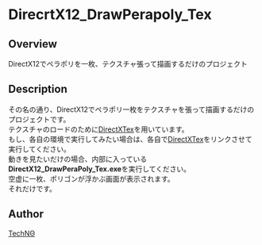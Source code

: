 DirecrtX12_DrawPerapoly_Tex
====

## Overview  
DirectX12でペラポリを一枚、テクスチャ張って描画するだけのプロジェクト  


## Description
その名の通り、DirectX12でペラポリ一枚をテクスチャを張って描画するだけのプロジェクトです。  
テクスチャのロードのために[DirectXTex](https://github.com/microsoft/DirectXTex)を用いています。  
もし、各自の環境で実行してみたい場合は、各自で[DirectXTex](https://github.com/microsoft/DirectXTex)をリンクさせて実行してください。  
動きを見たいだけの場合、内部に入っている**DirectX12_DrawPeraPoly_Tex.exe**を実行してください。  
空虚に一枚、ポリゴンが浮かぶ画面が表示されます。  
それだけです。


## Author
[TechNΘ](https://twitter.com/Techno1109)
